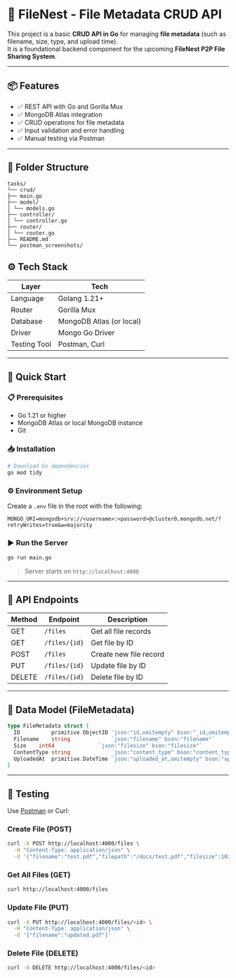 # 📂 FileNest - File Metadata CRUD API

This project is a basic **CRUD API in Go** for managing **file metadata** (such as filename, size, type, and upload time).  
It is a foundational backend component for the upcoming **FileNest P2P File Sharing System**.

---

## 📦 Features

- ✅ REST API with Go and Gorilla Mux
- ✅ MongoDB Atlas integration
- ✅ CRUD operations for file metadata
- ✅ Input validation and error handling
- ✅ Manual testing via Postman

---

## 📁 Folder Structure

```
tasks/
└── crud/
├── main.go
├── model/
│ └── models.go
├── controller/
│ └── controller.go
├── router/
│ └── router.go
├── README.md
└── postman_screenshots/
```

## ⚙️ Tech Stack

| Layer          | Tech                          |
|----------------|-------------------------------|
| Language       | Golang 1.21+                  |
| Router         | Gorilla Mux                   |
| Database       | MongoDB Atlas (or local)      |
| Driver         | Mongo Go Driver               |
| Testing Tool   | Postman, Curl                 |

---

## 🚀 Quick Start

### 📋 Prerequisites

- Go 1.21 or higher
- MongoDB Atlas or local MongoDB instance
- Git

### 📥 Installation

```bash
# Download Go dependencies
go mod tidy
```

### ⚙️ Environment Setup

Create a `.env` file in the root with the following:

```
MONGO_URI=mongodb+srv://<username>:<password>@cluster0.mongodb.net/?retryWrites=true&w=majority
```

### ▶️ Run the Server

```bash
go run main.go
```

> Server starts on `http://localhost:4000`

---

## 📡 API Endpoints

| Method | Endpoint            | Description                  |
|--------|---------------------|------------------------------|
| GET    | `/files`        | Get all file records         |
| GET    | `/files/{id}`   | Get file by ID               |
| POST   | `/files`        | Create new file record       |
| PUT    | `/files/{id}`   | Update file by ID            |
| DELETE | `/files/{id}`   | Delete file by ID            |

---

## 📄 Data Model (FileMetadata)

```go
type FileMetadata struct {
  ID          primitive.ObjectID `json:"id,omitempty" bson:"_id,omitempty"`
  Filename    string             `json:"filename" bson:"filename"`
  Size    int64              `json:"filesize" bson:"filesize"`
  ContentType string             `json:"content_type" bson:"content_type"`
  UploadedAt  primitive.DateTime `json:"uploaded_at,omitempty" bson:"uploaded_at,omitempty"
}
```

---

## 🧪 Testing

Use [Postman](https://www.postman.com/) or Curl:

### Create File (POST)

```bash
curl -X POST http://localhost:4000/files \
  -H "Content-Type: application/json" \
  -d '{"filename":"test.pdf","filepath":"/docs/test.pdf","filesize":1024,"content_type":"application/pdf"}'
```

### Get All Files (GET)

```bash
curl http://localhost:4000/files
```

### Update File (PUT)

```bash
curl -X PUT http://localhost:4000/files/<id> \
  -H "Content-Type: application/json" \
  -d '{"filename":"updated.pdf"}'
```

### Delete File (DELETE)

```bash
curl -X DELETE http://localhost:4000/files/<id>
```

